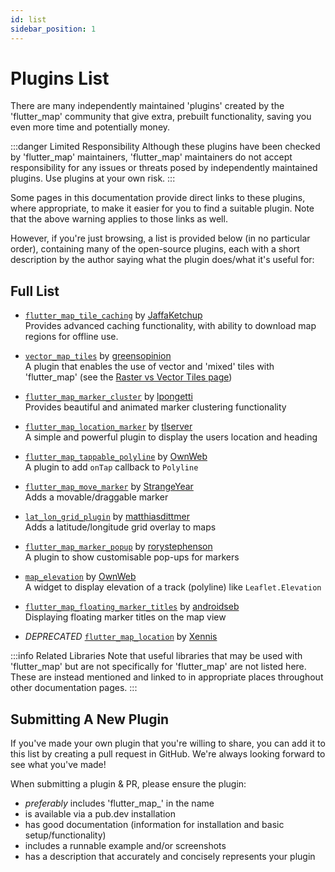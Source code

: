 ```yaml
---
id: list
sidebar_position: 1
---
```


# Plugins List

There are many independently maintained 'plugins' created by the 'flutter_map' community that give extra, prebuilt functionality, saving you even more time and potentially money.

:::danger Limited Responsibility
Although these plugins have been checked by 'flutter_map' maintainers, 'flutter_map' maintainers do not accept responsibility for any issues or threats posed by independently maintained plugins. Use plugins at your own risk.
:::

Some pages in this documentation provide direct links to these plugins, where appropriate, to make it easier for you to find a suitable plugin. Note that the above warning applies to those links as well.

However, if you're just browsing, a list is provided below (in no particular order), containing many of the open-source plugins, each with a short description by the author saying what the plugin does/what it's useful for:

## Full List

- [`flutter_map_tile_caching`](https://github.com/JaffaKetchup/flutter_map_tile_caching) by [JaffaKetchup](https://github.com/JaffaKetchup)  
Provides advanced caching functionality, with ability to download map regions for offline use.

- [`vector_map_tiles`](https://github.com/greensopinion/flutter-vector-map-tiles) by [greensopinion](https://github.com/greensopinion)  
A plugin that enables the use of vector and 'mixed' tiles with 'flutter_map' (see the [Raster vs Vector Tiles page](/servers/raster-vs-vector-tiles))

- [`flutter_map_marker_cluster`](https://github.com/lpongetti/flutter_map_marker_cluster) by [lpongetti](https://github.com/lpongetti)  
Provides beautiful and animated marker clustering functionality

- [`flutter_map_location_marker`](https://github.com/tlserver/flutter_map_location_marker) by [tlserver](https://github.com/tlserver)  
A simple and powerful plugin to display the users location and heading

- [`flutter_map_tappable_polyline`](https://github.com/OwnWeb/flutter_map_tappable_polyline) by [OwnWeb](https://github.com/OwnWeb)  
A plugin to add `onTap` callback to `Polyline`

- [`flutter_map_move_marker`](https://github.com/StrangeYear/flutter_map_move_marker) by [StrangeYear](https://github.com/StrangeYear)  
Adds a movable/draggable marker

- [`lat_lon_grid_plugin`](https://github.com/matthiasdittmer/lat_lon_grid_plugin) by [matthiasdittmer](https://github.com/matthiasdittmer)  
Adds a latitude/longitude grid overlay to maps

- [`flutter_map_marker_popup`](https://github.com/rorystephenson/flutter_map_marker_popup) by [rorystephenson](https://github.com/rorystephenson)  
A plugin to show customisable pop-ups for markers

- [`map_elevation`](https://github.com/OwnWeb/map_elevation) by [OwnWeb](https://github.com/OwnWeb)  
A widget to display elevation of a track (polyline) like `Leaflet.Elevation`

- [`flutter_map_floating_marker_titles`](https://github.com/androidseb/flutter_map_floating_marker_titles) by [androidseb](https://github.com/androidseb)  
Displaying floating marker titles on the map view

- _DEPRECATED_ [`flutter_map_location`](https://github.com/Xennis/flutter_map_location) by [Xennis](https://github.com/Xennis)

:::info Related Libraries
Note that useful libraries that may be used with 'flutter_map' but are not specifically for 'flutter_map' are not listed here. These are instead mentioned and linked to in appropriate places throughout other documentation pages.
:::

## Submitting A New Plugin

If you've made your own plugin that you're willing to share, you can add it to this list by creating a pull request in GitHub. We're always looking forward to see what you've made!

When submitting a plugin & PR, please ensure the plugin:

- _preferably_ includes 'flutter\_map\_' in the name
- is available via a pub.dev installation
- has good documentation (information for installation and basic setup/functionality)
- includes a runnable example and/or screenshots
- has a description that accurately and concisely represents your plugin
